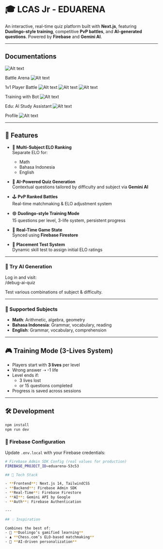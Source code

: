 # 🎓 LCAS Jr - EDUARENA

An interactive, real-time quiz platform built with **Next.js**, featuring **Duolingo-style training**, competitive **PvP battles**, and **AI-generated questions**. Powered by **Firebase** and **Gemini AI**.

---

## Documentations
![Alt text](./readme/landing.png)

Battle Arena
![Alt text](./readme/battle-arena.png)

1v1 Player Battle
![Alt text](./readme/matchmaking.png)
![Alt text](./readme/quiz.png)
![Alt text](./readme/leaderboard.png)

Training with Bot
![Alt text](./readme/bot-training.png)

Edu: AI Study Assistant
![Alt text](./readme/chatbot.png)

Profile
![Alt text](./readme/profile.png)


---

## 🚀 Features

- 🎯 **Multi-Subject ELO Ranking**  
  Separate ELO for:
  - Math
  - Bahasa Indonesia
  - English

- 🧠 **AI-Powered Quiz Generation**  
  Contextual questions tailored by difficulty and subject via **Gemini AI**

- 🕹️ **PvP Ranked Battles**  
  Real-time matchmaking & ELO adjustment system

- 🟢 **Duolingo-style Training Mode**  
  15 questions per level, 3-life system, persistent progress

- 🔁 **Real-Time Game State**  
  Synced using **Firebase Firestore**

- 🧪 **Placement Test System**  
  Dynamic skill test to assign initial ELO ratings


---

### 🧪 Try AI Generation

Log in and visit:  
/debug-ai-quiz

Test various combinations of subject & difficulty.

---

### 📝 Supported Subjects

- **Math**: Arithmetic, algebra, geometry  
- **Bahasa Indonesia**: Grammar, vocabulary, reading  
- **English**: Grammar, vocabulary, comprehension  

---

## 🎮 Training Mode (3-Lives System)

- Players start with **3 lives** per level  
- Wrong answer ➝ -1 life  
- Level ends if:
  - 3 lives lost  
  - or 15 questions completed  
- Progress is saved across sessions  

---

## 🛠️ Development

```bash
npm install
npm run dev
```
### 🔐 Firebase Configuration

Update `.env.local` with your Firebase credentials:

```bash
# Firebase Admin SDK Config (real values for production)
FIREBASE_PROJECT_ID=eduarena-53c53

## 📌 Tech Stack

- **Frontend**: Next.js 14, TailwindCSS  
- **Backend**: Firebase Admin SDK  
- **Real-Time**: Firebase Firestore  
- **AI**: Gemini API by Google  
- **Auth**: Firebase Authentication  

---

## 💡 Inspiration

Combines the best of:  
- 🧩 **Duolingo’s gamified learning**  
- ♟️ **Chess.com’s ELO-based matchmaking**  
- 🤖 **AI-driven personalization**




